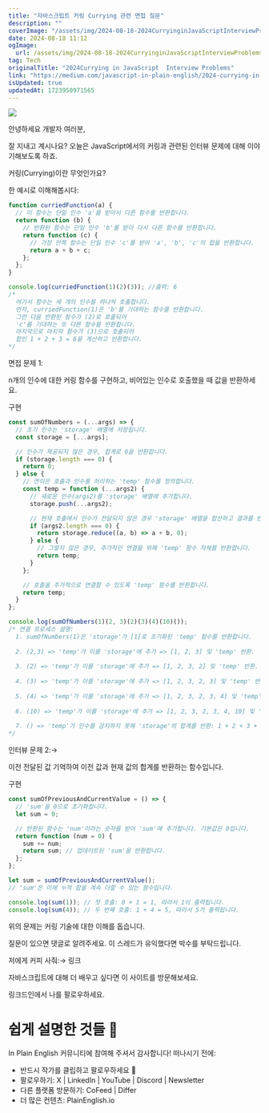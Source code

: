 ```yaml
---
title: "자바스크립트 커링 Currying 관련 면접 질문"
description: ""
coverImage: "/assets/img/2024-08-18-2024CurryinginJavaScriptInterviewProblems_0.png"
date: 2024-08-18 11:12
ogImage: 
  url: /assets/img/2024-08-18-2024CurryinginJavaScriptInterviewProblems_0.png
tag: Tech
originalTitle: "2024Currying in JavaScript  Interview Problems"
link: "https://medium.com/javascript-in-plain-english/2024-currying-in-javascript-interview-problems-78c7d14adb7b"
isUpdated: true
updatedAt: 1723950971565
---
```


<img src="/assets/img/2024-08-18-2024CurryinginJavaScriptInterviewProblems_0.png" />

안녕하세요 개발자 여러분,

잘 지내고 계시나요? 오늘은 JavaScript에서의 커링과 관련된 인터뷰 문제에 대해 이야기해보도록 하죠.

커링(Currying)이란 무엇인가요?

<!-- cozy-coder - 수평 -->

<ins class="adsbygoogle"
     style="display:block"
     data-ad-client="ca-pub-4877378276818686"
     data-ad-slot="1107185301"
     data-ad-format="auto"
     data-full-width-responsive="true"></ins>

<script>
     (adsbygoogle = window.adsbygoogle || []).push({});
</script>

한 예시로 이해해봅시다:

```js
function curriedFunction(a) {
  // 이 함수는 단일 인수 'a'를 받아서 다른 함수를 반환합니다.
  return function (b) {
    // 반환된 함수는 단일 인수 'b'를 받아 다시 다른 함수를 반환합니다.
    return function (c) {
      // 가장 안쪽 함수는 단일 인수 'c'를 받아 'a', 'b', 'c'의 합을 반환합니다.
      return a + b + c;
    };
  };
}

console.log(curriedFunction(1)(2)(3)); //출력: 6
/* 
  여기서 함수는 세 개의 인수를 하나씩 호출합니다.
  먼저, curriedFunction(1)은 'b'를 기대하는 함수를 반환합니다.
  그런 다음 반환된 함수가 (2)로 호출되어 
  'c'를 기대하는 또 다른 함수를 반환합니다.
  마지막으로 마지막 함수가 (3)으로 호출되어 
  합인 1 + 2 + 3 = 6을 계산하고 반환합니다.
*/
```

면접 문제 1:

n개의 인수에 대한 커링 함수를 구현하고, 비어있는 인수로 호출했을 때 값을 반환하세요.

<!-- cozy-coder - 수평 -->

<ins class="adsbygoogle"
     style="display:block"
     data-ad-client="ca-pub-4877378276818686"
     data-ad-slot="1107185301"
     data-ad-format="auto"
     data-full-width-responsive="true"></ins>

<script>
     (adsbygoogle = window.adsbygoogle || []).push({});
</script>

구현

```js
const sumOfNumbers = (...args) => {
  // 초기 인수는 'storage' 배열에 저장됩니다.
  const storage = [...args];

  // 인수가 제공되지 않은 경우, 합계로 0을 반환합니다.
  if (storage.length === 0) {
    return 0;
  } else {
    // 연이은 호출과 인수를 처리하는 'temp' 함수를 정의합니다.
    const temp = function (...args2) {
      // 새로운 인수(args2)를 'storage' 배열에 추가합니다.
      storage.push(...args2);

      // 현재 호출에서 인수가 전달되지 않은 경우 'storage' 배열을 합산하고 결과를 반환합니다.
      if (args2.length === 0) {
        return storage.reduce((a, b) => a + b, 0);
      } else {
        // 그렇지 않은 경우, 추가적인 연결을 위해 'temp' 함수 자체를 반환합니다.
        return temp;
      }
    };

    // 호출을 추가적으로 연결할 수 있도록 'temp' 함수를 반환합니다.
    return temp;
  }
};

console.log(sumOfNumbers(1)(2, 3)(2)(3)(4)(10)());
/* 연결 프로세스 설명:
  1. sumOfNumbers(1)은 'storage'가 [1]로 초기화된 'temp' 함수를 반환합니다.
  
  2. (2,3) => 'temp'가 이를 'storage'에 추가 => [1, 2, 3] 및 'temp' 반환.
  
  3. (2) => 'temp'가 이를 'storage'에 추가 => [1, 2, 3, 2] 및 'temp' 반환.
  
  4. (3) => 'temp'가 이를 'storage'에 추가 => [1, 2, 3, 2, 3] 및 'temp' 반환.
  
  5. (4) => 'temp'가 이를 'storage'에 추가 => [1, 2, 3, 2, 3, 4] 및 'temp' 반환.
  
  6. (10) => 'temp'가 이를 'storage'에 추가 => [1, 2, 3, 2, 3, 4, 10] 및 'temp' 반환.
  
  7. () => 'temp'가 인수를 감지하지 못해 'storage'의 합계를 반환: 1 + 2 + 3 + 2 + 3 + 4 + 10 = 25.
*/
```

인터뷰 문제 2:→

이전 전달된 값 기억하여 이전 값과 현재 값의 합계를 반환하는 함수입니다.

<!-- cozy-coder - 수평 -->

<ins class="adsbygoogle"
     style="display:block"
     data-ad-client="ca-pub-4877378276818686"
     data-ad-slot="1107185301"
     data-ad-format="auto"
     data-full-width-responsive="true"></ins>

<script>
     (adsbygoogle = window.adsbygoogle || []).push({});
</script>

구현

```js
const sumOfPreviousAndCurrentValue = () => {
  // 'sum'을 0으로 초기화합니다.
  let sum = 0;

  // 반환된 함수는 'num'이라는 숫자를 받아 'sum'에 추가합니다. 기본값은 0입니다.
  return function (num = 0) {
    sum += num;
    return sum; // 업데이트된 'sum'을 반환합니다.
  };
};

let sum = sumOfPreviousAndCurrentValue();
// 'sum'은 이제 누적 합을 계속 더할 수 있는 함수입니다.

console.log(sum(1)); // 첫 호출: 0 + 1 = 1, 따라서 1이 출력됩니다.
console.log(sum(4)); // 두 번째 호출: 1 + 4 = 5, 따라서 5가 출력됩니다.
```

위의 문제는 커링 기술에 대한 이해를 돕습니다.

질문이 있으면 댓글로 알려주세요. 이 스레드가 유익했다면 박수를 부탁드립니다.

<!-- cozy-coder - 수평 -->

<ins class="adsbygoogle"
     style="display:block"
     data-ad-client="ca-pub-4877378276818686"
     data-ad-slot="1107185301"
     data-ad-format="auto"
     data-full-width-responsive="true"></ins>

<script>
     (adsbygoogle = window.adsbygoogle || []).push({});
</script>

저에게 커피 사줘:→ 링크

자바스크립트에 대해 더 배우고 싶다면 이 사이트를 방문해보세요.

링크드인에서 나를 팔로우하세요.

# 쉽게 설명한 것들 🚀

<!-- cozy-coder - 수평 -->

<ins class="adsbygoogle"
     style="display:block"
     data-ad-client="ca-pub-4877378276818686"
     data-ad-slot="1107185301"
     data-ad-format="auto"
     data-full-width-responsive="true"></ins>

<script>
     (adsbygoogle = window.adsbygoogle || []).push({});
</script>

In Plain English 커뮤니티에 참여해 주셔서 감사합니다! 떠나시기 전에:

- 반드시 작가를 클립하고 팔로우하세요 👏
- 팔로우하기: X | LinkedIn | YouTube | Discord | Newsletter
- 다른 플랫폼 방문하기: CoFeed | Differ
- 더 많은 컨텐츠: PlainEnglish.io
